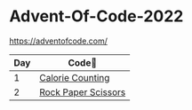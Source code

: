 # Advent-Of-Code-2022
https://adventofcode.com/

| Day  | Code🧝 |
| ------------- | ------------- |
| 1  |  [Calorie Counting](Day01/day1.py)|
| 2  |  [Rock Paper Scissors](Day02/day2.py)|
